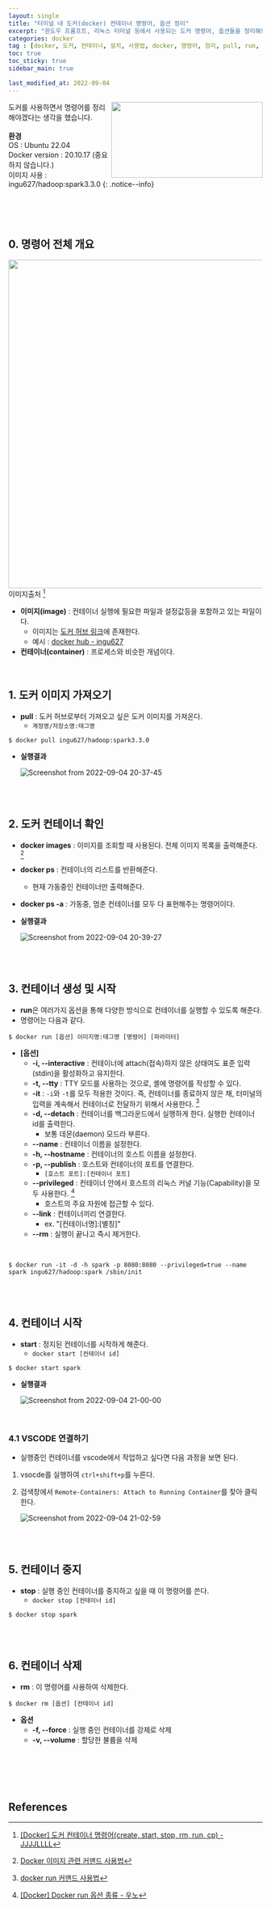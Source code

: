 ```yaml
---
layout: single
title: "터미널 내 도커(docker) 컨테이너 명령어, 옵션 정리"
excerpt: "윈도우 프롬프트, 리눅스 터미널 등에서 사용되는 도커 명령어, 옵션들을 정리해보았습니다. pull, run, start, stop, rm"
categories: docker
tag : [docker, 도커, 컨테이너, 설치, 사용법, docker, 명령어, 정리, pull, run, start, stop, rm, 옵션]
toc: true
toc_sticky: true
sidebar_main: true

last_modified_at: 2022-09-04
---
```



<img align='right' width='300' height='150' src='https://user-images.githubusercontent.com/78655692/179643735-e64c6545-9239-4d81-9e63-d7d8f834d456.png
'>
도커를 사용하면서 명령어를 정리해야겠다는 생각을 했습니다.<br><br> **환경** <br> OS : Ubuntu 22.04 <br> Docker version : 20.10.17 (중요하지 않습니다.) <br> 이미지 사용 : ingu627/hadoop:spark3.3.0
{: .notice--info}


<br>
<br>
<br>

## 0. 명령어 전체 개요

<img src='https://user-images.githubusercontent.com/78655692/188309951-22b9cb91-1dfe-483b-8314-c6458a9bc96b.png' width=650> <br> 이미지출처 [^1]

- **이미지(image)** : 컨테이너 실행에 필요한 파일과 설정값등을 포함하고 있는 파일이다.
  - 이미지는 [도커 허브 링크](hub.docker.com/)에 존재한다.
  - 예시 : [docker hub - ingu627](https://hub.docker.com/u/ingu627)
- **컨테이너(container)** : 프로세스와 비슷한 개념이다. 

<br>

## 1. 도커 이미지 가져오기

- **pull** : 도커 허브로부터 가져오고 싶은 도커 이미지를 가져온다.
  - `계정명/저장소명:태그명`

```shell
$ docker pull ingu627/hadoop:spark3.3.0
```

- **실행결과**

    ![Screenshot from 2022-09-04 20-37-45](https://user-images.githubusercontent.com/78655692/188311366-452fde22-0c2e-45e7-a722-818abe6f1251.png)

<br>
<br>

## 2. 도커 컨테이너 확인

- **docker images** : 이미지를 조회할 때 사용된다. 전체 이미지 목록을 출력해준다. [^2]
- **docker ps** : 컨테이너의 리스트를 반환해준다.
  - 현재 가동중인 컨테이너만 출력해준다.
- **docker ps -a** : 가동중, 멈춘 컨테이너를 모두 다 표현해주는 명령어이다.


- **실행결과**

    ![Screenshot from 2022-09-04 20-39-27](https://user-images.githubusercontent.com/78655692/188311430-0e5d18c4-9f6d-48c4-829c-95339a8bd1c4.png)

<br>
<br>

## 3. 컨테이너 생성 및 시작

- **run**은 여러가지 옵션을 통해 다양한 방식으로 컨테이너를 실행할 수 있도록 해준다.
- 명령어는 다음과 같다.

```shell
$ docker run [옵션] 이미지명:태그명 [명령어] [파라미터]
```

- **[옵션]**
  - **-i, --interactive** : 컨테이너에 attach(접속)하지 않은 상태여도 표준 입력(stdin)을 활성화하고 유지한다.
  - **-t, --tty** : TTY 모드를 사용하는 것으로, 셸에 명령어를 작성할 수 있다.
  - **-it** : `-i`와 `-t`를 모두 적용한 것이다. 즉, 컨테이너를 종료하지 않은 채, 터미널의 입력을 계속해서 컨테이너로 전달하기 위해서 사용한다. [^3]
  - **-d, --detach** : 컨테이너를 백그라운드에서 실행하게 한다. 실행한 컨테이너 id를 출력한다.
    - 보통 데몬(daemon) 모드라 부른다.
  - **--name** : 컨테이너 이름을 설정한다.
  - **-h, --hostname** : 컨테이너의 호스트 이름을 설정한다.
  - **-p, --publish** : 호스트와 컨테이너의 포트를 연결한다.
    - `[호스트 포트]:[컨테이너 포트]`
  - **--privileged** : 컨테이너 안에서 호스트의 리눅스 커널 기능(Capability)을 모두 사용한다. [^4]
    - 호스트의 주요 자원에 접근할 수 있다.
  - **--link** : 컨테이너끼리 연결한다.
    - ex. "[컨테이너명]:[별칭]"
  - **--rm** : 실행이 끝나고 즉시 제거한다.

<br>

```shell
$ docker run -it -d -h spark -p 8080:8080 --privileged=true --name spark ingu627/hadoop:spark /sbin/init
```

<br>
<br>

## 4. 컨테이너 시작

- **start** : 정지된 컨테이너를 시작하게 해준다.
  - `docker start [컨테이너 id]`

```shell
$ docker start spark
```

- **실행결과**

    ![Screenshot from 2022-09-04 21-00-00](https://user-images.githubusercontent.com/78655692/188312283-39e9b7a9-f7a1-4403-955a-f130d0a5609c.png)

<br>

### 4.1 VSCODE 연결하기

- 실행중인 컨테이너를 vscode에서 작업하고 싶다면 다음 과정을 보면 된다.
1. vsocde를 실행하여 `ctrl+shift+p`를 누른다.
2. 검색창에서 `Remote-Containers: Attach to Running Container`를 찾아 클릭한다.

    ![Screenshot from 2022-09-04 21-02-59](https://user-images.githubusercontent.com/78655692/188312440-9c804af7-276d-42ab-ad80-1d41f831aeec.png)

<br>
<br>

## 5. 컨테이너 중지

- **stop** : 실행 중인 컨테이너를 중지하고 싶을 때 이 명령어를 쓴다.
  - `docker stop [컨테이너 id]`

```shell
$ docker stop spark
```

<br>
<br>

## 6. 컨테이너 삭제

- **rm** : 이 명령어를 사용하여 삭제한다.

```shell
$ docker rm [옵션] [컨테이너 id]
```

- **옵션**
  - **-f, --force** : 실행 중인 컨테이너를 강제로 삭제
  - **-v, --volume** : 할당한 불륨을 삭제



<br>
<br>
<br>
<br>

## References

[^1]: [[Docker] 도커 컨테이너 명령어(create, start, stop, rm, run, cp) - JJJJLLLL](https://imjeongwoo.tistory.com/111)
[^2]: [Docker 이미지 관련 커맨드 사용법](https://www.daleseo.com/docker-images/)
[^3]: [docker run 커맨드 사용법](https://www.daleseo.com/docker-run/)
[^4]: [[Docker] Docker run 옵션 종류 - 우노](https://wooono.tistory.com/348)